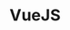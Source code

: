 # VueJS
<post-preview image="https://blog.algolia.com/wp-content/uploads/2017/08/Vue-Instant-Search.png" imageAlt= "Photo of a kitten looking menacing." title="Getting started with Vue" tag="vue" url="/javascript/vue/core.html" >
</post-preview>